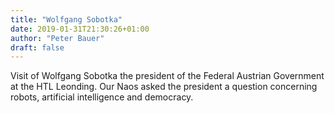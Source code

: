 ```yaml
---
title: "Wolfgang Sobotka"
date: 2019-01-31T21:30:26+01:00
author: "Peter Bauer"
draft: false
---
```


Visit of Wolfgang Sobotka the president of the Federal Austrian Government at the HTL Leonding. Our Naos asked the president a question concerning robots, artificial intelligence and democracy.
